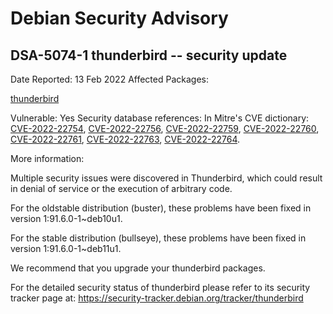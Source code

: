 
Debian Security Advisory
========================


DSA-5074-1 thunderbird -- security update
-----------------------------------------



Date Reported:
13 Feb 2022
Affected Packages:

[thunderbird](https://packages.debian.org/src:thunderbird)

Vulnerable:
Yes
Security database references:
In Mitre's CVE dictionary: [CVE-2022-22754](https://security-tracker.debian.org/tracker/CVE-2022-22754), [CVE-2022-22756](https://security-tracker.debian.org/tracker/CVE-2022-22756), [CVE-2022-22759](https://security-tracker.debian.org/tracker/CVE-2022-22759), [CVE-2022-22760](https://security-tracker.debian.org/tracker/CVE-2022-22760), [CVE-2022-22761](https://security-tracker.debian.org/tracker/CVE-2022-22761), [CVE-2022-22763](https://security-tracker.debian.org/tracker/CVE-2022-22763), [CVE-2022-22764](https://security-tracker.debian.org/tracker/CVE-2022-22764).  

More information:

Multiple security issues were discovered in Thunderbird, which could
result in denial of service or the execution of arbitrary code.


For the oldstable distribution (buster), these problems have been fixed
in version 1:91.6.0-1~deb10u1.


For the stable distribution (bullseye), these problems have been fixed in
version 1:91.6.0-1~deb11u1.


We recommend that you upgrade your thunderbird packages.


For the detailed security status of thunderbird please refer to
its security tracker page at:
<https://security-tracker.debian.org/tracker/thunderbird>





